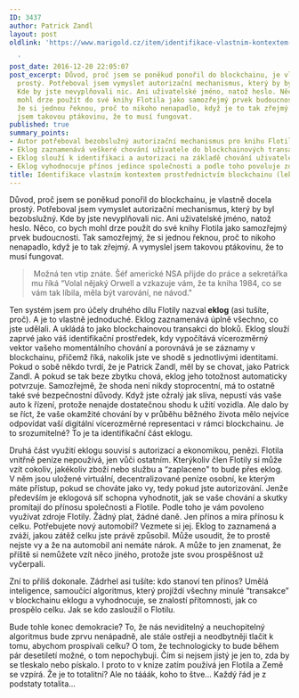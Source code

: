 ```yaml
---
ID: 3437
author: Patrick Zandl
layout: post
oldlink: 'https://www.marigold.cz/item/identifikace-vlastnim-kontextem-prostrednictvim-blockchainu-lekce-z-futurologie

  '
post_date: 2016-12-20 22:05:07
post_excerpt: Důvod, proč jsem se poněkud ponořil do blockchainu, je vlastně docela
  prostý. Potřeboval jsem vymyslet autorizační mechanismus, který by byl bezobslužný.
  Kde by jste nevyplňovali nic. Ani uživatelské jméno, natož heslo. Něco, co bych
  mohl drze použít do své knihy Flotila jako samozřejmý prvek budoucnosti. Tak samozřejmý,
  že si jednou řeknou, proč to nikoho nenapadlo, když je to tak zřejmý. A vymyslel
  jsem takovou ptákovinu, že to musí fungovat.
published: true
summary_points:
- Autor potřeboval bezobslužný autorizační mechanismus pro knihu Flotila.
- Eklog zaznamenává veškeré chování uživatele do blockchainových transakcí.
- Eklog slouží k identifikaci a autorizaci na základě chování uživatele.
- Eklog vyhodnocuje přínos jedince společnosti a podle toho povoluje zdroje.
title: Identifikace vlastním kontextem prostřednictvím blockchainu (lekce z&nbsp;futurologie)
---
```


Důvod, proč jsem se poněkud ponořil do blockchainu, je vlastně docela prostý. Potřeboval jsem vymyslet autorizační mechanismus, který by byl bezobslužný. Kde by jste nevyplňovali nic. Ani uživatelské jméno, natož heslo. Něco, co bych mohl drze použít do své knihy Flotila jako samozřejmý prvek budoucnosti. Tak samozřejmý, že si jednou řeknou, proč to nikoho nenapadlo, když je to tak zřejmý. A vymyslel jsem takovou ptákovinu, že to musí fungovat. 

> Možná ten vtip znáte. Šéf americké NSA přijde do práce a sekretářka mu říká “Volal nějaký Orwell a vzkazuje vám, že ta kniha 1984, co se vám tak líbila, měla být varování, ne návod."

<p>Ten systém jsem pro účely druhého dílu Flotily nazval<strong> eklog</strong> (asi tušíte, proč). A je to vlastně jednoduché. Eklog zaznamenává úplně všechno, co jste udělali. A ukládá to jako blockchainovou transakci do bloků. Eklog slouží zaprvé jako váš identifikační prostředek, kdy vypočítává vícerozměrný vektor vašeho momentálního chování a porovnává je se záznamy v blockchainu, přičemž říká, nakolik jste ve shodě s jednotlivými identitami. Pokud o sobě někdo tvrdí, že je Patrick Zandl, měl by se chovat, jako Patrick Zandl. A pokud se tak beze zbytku chová, eklog jeho totožnost automaticky potvrzuje. Samozřejmě, že shoda není nikdy stoprocentní, má to ostatně také své bezpečnostní důvody. Když jste ožralý jak slíva, nepustí vás vaše auto k řízení, protože nenajde dostatečnou shodu k užití vozidla. Ale dalo by se říct, že vaše okamžité chování by v průběhu běžného života mělo nejvíce odpovídat vaší digitální vícerozměrné representaci v rámci blockchainu. Je to srozumitelné? To je ta identifikační část eklogu.</p>

<p>Druhá část využití eklogu souvisí s autorizací a ekonomikou, penězi. Flotila vnitřně peníze nepoužívá, jen vůči ostatním. Kterýkoliv člen Flotily si může vzít cokoliv, jakékoliv zboží nebo službu a “zaplaceno" to bude přes eklog. V něm jsou uložené virtuální, decentralizované peníze osobní, ke kterým máte přístup, pokud se chováte jako vy, tedy pokud jste autorizování. Jenže především je eklogová síť schopna vyhodnotit, jak se vaše chování a skutky promítají do přínosu společnosti a Flotile. Podle toho je vám povoleno využívat zdroje Flotily. Žádný plat, žádné daně. Jen přínos a míra přínosu k celku. Potřebujete nový automobil? Vezmete si jej. Eklog to zaznamená a zváží, jakou zátěž celku jste právě způsobil. Může usoudit, že to prostě nejste vy a že na automobil ani nemáte nárok. A může to jen znamenat, že příště si nemůžete vzít něco jiného, protože jste svou prospěšnost už vyčerpali. </p>

<p>Zní to příliš dokonale. Zádrhel asi tušíte: kdo stanoví ten přínos? Umělá inteligence, samoučící algoritmus, který projíždí všechny minulé “transakce” v blockchainu eklogu a vyhodnocuje, se znalostí přítomnosti, jak co prospělo celku. Jak se kdo zasloužil o Flotilu.</p>

<p>Bude tohle konec demokracie? To, že nás neviditelný a neuchopitelný algoritmus bude zprvu nenápadně, ale stále ostřeji a neodbytněji tlačit k tomu, abychom prospívali celku? O tom, že technologicky to bude během pár desetiletí možné, o tom nepochybuji. Čím si nejsem jistý je jen to, zda by se tleskalo nebo pískalo. I proto to v knize zatím používá jen Flotila a Země se vzpírá. Že je to totalitní? Ale no tááák, koho to štve… Každý řád je z podstaty totalita...</p>